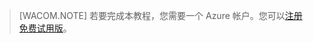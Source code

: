 ﻿> [WACOM.NOTE]
> 若要完成本教程，您需要一个 Azure 帐户。您可以<a href="/zh-cn/pricing/1rmb-trial" target="_blank">注册免费试用版</a>。
<!--HONumber=41-->
